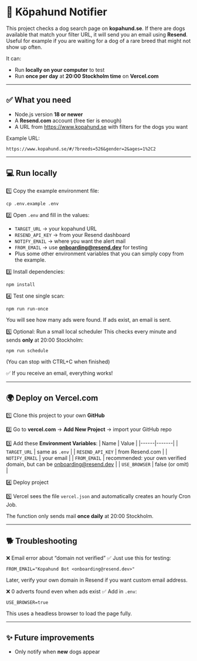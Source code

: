 # 🐶 Köpahund Notifier

This project checks a dog search page on **kopahund.se**. If there are dogs available that match your filter URL, it will send you an email using **Resend**. Useful for example if you are waiting for a dog of a rare breed that might not show up often.

It can:

- Run **locally on your computer** to test
- Run **once per day** at **20:00 Stockholm time** on **Vercel.com**

---

## ✅ What you need

- Node.js version **18 or newer**
- A **Resend.com** account (free tier is enough)
- A URL from https://www.kopahund.se with filters for the dogs you want

Example URL:

```
https://www.kopahund.se/#/?breeds=526&gender=2&ages=1%2C2
```

---

## 💻 Run locally

1️⃣ Copy the example environment file:

```
cp .env.example .env
```

2️⃣ Open `.env` and fill in the values:

- `TARGET_URL` → your kopahund URL
- `RESEND_API_KEY` → from your Resend dashboard
- `NOTIFY_EMAIL` → where you want the alert mail
- `FROM_EMAIL` → use **onboarding@resend.dev** for testing
- Plus some other environment variables that you can simply copy from the example.

3️⃣ Install dependencies:

```
npm install
```

4️⃣ Test one single scan:

```
npm run run-once
```

You will see how many ads were found.
If ads exist, an email is sent.

5️⃣ Optional: Run a small local scheduler
This checks every minute and sends **only** at 20:00 Stockholm:

```
npm run schedule
```

(You can stop with CTRL+C when finished)

✅ If you receive an email, everything works!

---

## 🌍 Deploy on Vercel.com

1️⃣ Clone this project to your own **GitHub**

2️⃣ Go to **vercel.com** → **Add New Project** → import your GitHub repo

3️⃣ Add these **Environment Variables**:
| Name | Value |
|------|-------|
| `TARGET_URL` | same as `.env` |
| `RESEND_API_KEY` | from Resend.com |
| `NOTIFY_EMAIL` | your email |
| `FROM_EMAIL` | recommended: your own verified domain, but can be onboarding@resend.dev |
| `USE_BROWSER` | false (or omit) |

4️⃣ Deploy project

5️⃣ Vercel sees the file `vercel.json` and automatically creates an hourly Cron Job.

The function only sends mail **once daily** at 20:00 Stockholm.

---

## 🐕 Troubleshooting

❌ Email error about “domain not verified”
✅ Just use this for testing:

```
FROM_EMAIL="Kopahund Bot <onboarding@resend.dev>"
```

Later, verify your own domain in Resend if you want custom email address.

❌ 0 adverts found even when ads exist
✅ Add in `.env`:

```
USE_BROWSER=true
```

This uses a headless browser to load the page fully.

---

## ✨ Future improvements

- Only notify when **new** dogs appear
